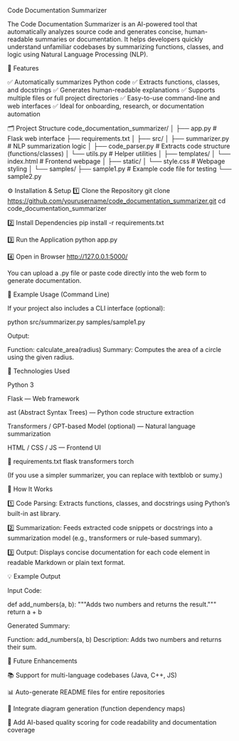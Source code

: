 Code Documentation Summarizer

The Code Documentation Summarizer is an AI-powered tool that automatically analyzes source code and generates concise, human-readable summaries or documentation.
It helps developers quickly understand unfamiliar codebases by summarizing functions, classes, and logic using Natural Language Processing (NLP).

🚀 Features

✅ Automatically summarizes Python code
✅ Extracts functions, classes, and docstrings
✅ Generates human-readable explanations
✅ Supports multiple files or full project directories
✅ Easy-to-use command-line and web interfaces
✅ Ideal for onboarding, research, or documentation automation

🗂️ Project Structure
code_documentation_summarizer/
│
├── app.py                       # Flask web interface
├── requirements.txt
│
├── src/
│   ├── summarizer.py             # NLP summarization logic
│   ├── code_parser.py            # Extracts code structure (functions/classes)
│   └── utils.py                  # Helper utilities
│
├── templates/
│   └── index.html                # Frontend webpage
│
├── static/
│   └── style.css                 # Webpage styling
│
└── samples/
    ├── sample1.py                # Example code file for testing
    └── sample2.py

⚙️ Installation & Setup
1️⃣ Clone the Repository
git clone https://github.com/yourusername/code_documentation_summarizer.git
cd code_documentation_summarizer

2️⃣ Install Dependencies
pip install -r requirements.txt

3️⃣ Run the Application
python app.py

4️⃣ Open in Browser
http://127.0.0.1:5000/


You can upload a .py file or paste code directly into the web form to generate documentation.

🧩 Example Usage (Command Line)

If your project also includes a CLI interface (optional):

python src/summarizer.py samples/sample1.py


Output:

Function: calculate_area(radius)
Summary: Computes the area of a circle using the given radius.

🧱 Technologies Used

Python 3

Flask — Web framework

ast (Abstract Syntax Trees) — Python code structure extraction

Transformers / GPT-based Model (optional) — Natural language summarization

HTML / CSS / JS — Frontend UI

📁 requirements.txt
flask
transformers
torch


(If you use a simpler summarizer, you can replace with textblob or sumy.)

🧠 How It Works

1️⃣ Code Parsing:
Extracts functions, classes, and docstrings using Python’s built-in ast library.

2️⃣ Summarization:
Feeds extracted code snippets or docstrings into a summarization model (e.g., transformers or rule-based summary).

3️⃣ Output:
Displays concise documentation for each code element in readable Markdown or plain text format.

💡 Example Output

Input Code:

def add_numbers(a, b):
    """Adds two numbers and returns the result."""
    return a + b


Generated Summary:

Function: add_numbers(a, b)
Description: Adds two numbers and returns their sum.

🧠 Future Enhancements

📚 Support for multi-language codebases (Java, C++, JS)

📊 Auto-generate README files for entire repositories

🧩 Integrate diagram generation (function dependency maps)

💬 Add AI-based quality scoring for code readability and documentation coverage